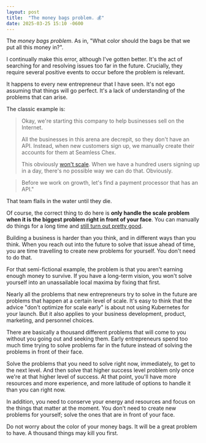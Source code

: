 ```yaml
---
layout: post
title:  "The money bags problem. 💰"
date: 2025-03-25 15:10 -0600
---
```


The _money bags problem_. As in, "What color should the bags be that we put all this money in?".

I continually make this error, although I've gotten better. It's the act of searching for and resolving issues too far in the future. Crucially, they require several positive events to occur before the problem is relevant.

It happens to every new entrepreneur that I have seen. It's not ego assuming that things will go perfect. It's a lack of understanding of the problems that can arise.

The classic example is:

> Okay, we're starting this company to help businesses sell on the Internet. 
> 
> All the businesses in this arena are decrepit, so they don't have an API. Instead, when new customers sign up, we manually create their accounts for them at Seamless Chex.
> 
> This obviously [won't scale](https://paulgraham.com/ds.html). When we have a hundred users signing up in a day, there's no possible way we can do that. Obviously.

> Before we work on growth, let's find a payment processor that has an API."

That team flails in the water until they die.

Of course, the correct thing to do here is **only handle the scale problem when it is the biggest problem right in front of your face**. You can manually do things for a long time and [still turn out pretty good](https://www.youtube.com/watch?v=ZM9BFcr88o0).

Building a business is harder than you think, and in different ways than you think. When you reach out into the future to solve that issue ahead of time, you are time travelling to create new problems for yourself. You don't need to do that. 

For that semi-fictional example, the problem is that you aren't earning enough money to survive. If you have a long-term vision, you won't solve yourself into an unassailable local maxima by fixing that first.

Nearly all the problems that new entrepreneurs try to solve in the future are problems that happen at a certain level of scale. It's easy to think that the advice "don't optimize for scale early" is about not using Kubernetes for your launch. But it also applies to your business development, product, marketing, and personnel choices.

There are basically a thousand different problems that will come to you without you going out and seeking them. Early entrepreneurs spend too much time trying to solve problems far in the future instead of solving the problems in front of their face.

Solve the problems that you need to solve right now, immediately, to get to the next level. And then solve that higher success level problem only once we're at that higher level of success. At that point, you'll have more resources and more experience, and more latitude of options to handle it than you can right now.

In addition, you need to conserve your energy and resources and focus on the things that matter at the moment. You don't need to create new problems for yourself; solve the ones that are in front of your face.

Do not worry about the color of your money bags. It will be a great problem to have. A thousand things may kill you first.
